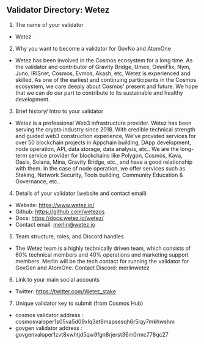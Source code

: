## Validator Directory: Wetez

1) The name of your validator

- Wetez

2) Why you want to become a validator for GovNo and AtomOne

- Wetez has been involved in the Cosmos ecosystem for a long time. As the validator and contributor of Gravity Bridge, Umee, OmniFlix, Nym, Juno, IRISnet, Cosmos, Evmos, Akash, etc, Wetez is experienced and skilled. As one of the earliest and continuing participants in the Cosmos ecosystem, we care deeply about Cosmos' present and future. We hope that we can do our part to contribute to its sustainable and healthy development.

3) Brief history/ Intro to your validator

- Wetez is a professional Web3 infrastructure provider. Wetez has been serving the crypto industry since 2018. With credible technical strength and guided web3 construction experience, We've provided services for over 50 blockchain projects in Appchain building, DApp development, node operation, API, data storage, data analysis, etc.. We are the long-term service provider for blockchains like Polygon, Cosmos, Kava, Oasis, Solana, Mina, Gravity Bridge, etc., and have a good relationship with them. In the case of node operation, we offer services such as Staking, Network Security, Tools building, Community Education & Governance, etc..


4) Details of your validator (website and contact email)

- Website: https://www.wetez.io/
- Github: https://github.com/wetezos
- Docs: https://docs.wetez.io/wetez/
- Contact email: merlin@wetez.io

5) Team structure, roles, and Discord handles

- The Wetez team is a highly technically driven team, which consists of 60% technical members and 40% operations and marketing support members.
Merlin will be the tech contact for running the validator for GovGen and AtomOne.
Contact Discord: merlinwetez

6) Link to your main social accounts

- Twitter: https://twitter.com/Wetez_stake

7) Unique validator key to submit (from Cosmos Hub)

- cosmos validator address : cosmosvaloper1s05va5d09xlq3et8mapsesqh6r5lqy7mkhwshm
- govgen validator address : govgenvaloper1zvt8xwhtjd5qw9fgn8rjerst36m0rmc778qc27